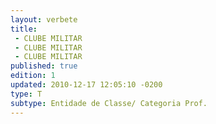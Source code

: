 ```yaml
---
layout: verbete
title:
 - CLUBE MILITAR
 - CLUBE MILITAR
 - CLUBE MILITAR
published: true
edition: 1  
updated: 2010-12-17 12:05:10 -0200
type: T
subtype: Entidade de Classe/ Categoria Prof.
---
```


